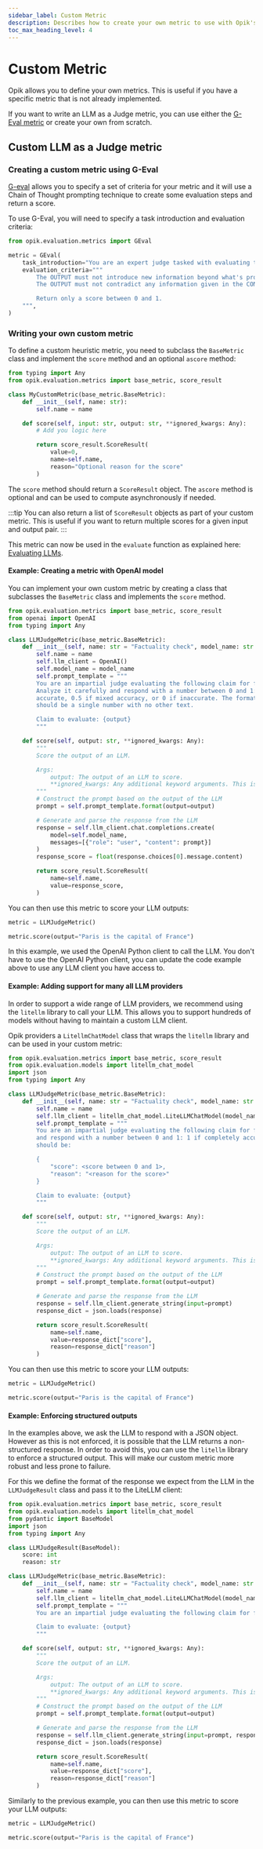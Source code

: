 ```yaml
---
sidebar_label: Custom Metric
description: Describes how to create your own metric to use with Opik's evaluation framework
toc_max_heading_level: 4
---
```


# Custom Metric

Opik allows you to define your own metrics. This is useful if you have a specific metric that is not already implemented.

If you want to write an LLM as a Judge metric, you can use either the [G-Eval metric](/evaluation/metrics/g_eval.md) or create your own from scratch.

## Custom LLM as a Judge metric

### Creating a custom metric using G-Eval

[G-eval](/evaluation/metrics/g_eval.md) allows you to specify a set of criteria for your metric and it will use a Chain of Thought prompting technique to create some evaluation steps and return a score.

To use G-Eval, you will need to specify a task introduction and evaluation criteria:

```python
from opik.evaluation.metrics import GEval

metric = GEval(
    task_introduction="You are an expert judge tasked with evaluating the faithfulness of an AI-generated answer to the given context.",
    evaluation_criteria="""
        The OUTPUT must not introduce new information beyond what's provided in the CONTEXT.
        The OUTPUT must not contradict any information given in the CONTEXT.

        Return only a score between 0 and 1.
    """,
)
```

### Writing your own custom metric

To define a custom heuristic metric, you need to subclass the `BaseMetric` class and implement the `score` method and an optional `ascore` method:

```python
from typing import Any
from opik.evaluation.metrics import base_metric, score_result

class MyCustomMetric(base_metric.BaseMetric):
    def __init__(self, name: str):
        self.name = name

    def score(self, input: str, output: str, **ignored_kwargs: Any):
        # Add you logic here

        return score_result.ScoreResult(
            value=0,
            name=self.name,
            reason="Optional reason for the score"
        )
```

The `score` method should return a `ScoreResult` object. The `ascore` method is optional and can be used to compute asynchronously if needed.

:::tip
You can also return a list of `ScoreResult` objects as part of your custom metric. This is useful if you want to return multiple scores for a given input and output pair.
:::

This metric can now be used in the `evaluate` function as explained here: [Evaluating LLMs](/evaluation/evaluate_your_llm.md).

#### Example: Creating a metric with OpenAI model

You can implement your own custom metric by creating a class that subclasses the `BaseMetric` class and implements the `score` method.

```python
from opik.evaluation.metrics import base_metric, score_result
from openai import OpenAI
from typing import Any

class LLMJudgeMetric(base_metric.BaseMetric):
    def __init__(self, name: str = "Factuality check", model_name: str = "gpt-4o"):
        self.name = name
        self.llm_client = OpenAI()
        self.model_name = model_name
        self.prompt_template = """
        You are an impartial judge evaluating the following claim for factual accuracy.
        Analyze it carefully and respond with a number between 0 and 1: 1 if completely
        accurate, 0.5 if mixed accuracy, or 0 if inaccurate. The format of the your response
        should be a single number with no other text.

        Claim to evaluate: {output}
        """

    def score(self, output: str, **ignored_kwargs: Any):
        """
        Score the output of an LLM.

        Args:
            output: The output of an LLM to score.
            **ignored_kwargs: Any additional keyword arguments. This is important so that the metric can be used in the `evaluate` function.
        """
        # Construct the prompt based on the output of the LLM
        prompt = self.prompt_template.format(output=output)

        # Generate and parse the response from the LLM
        response = self.llm_client.chat.completions.create(
            model=self.model_name,
            messages=[{"role": "user", "content": prompt}]
        )
        response_score = float(response.choices[0].message.content)

        return score_result.ScoreResult(
            name=self.name,
            value=response_score,
        )
```

You can then use this metric to score your LLM outputs:

```python
metric = LLMJudgeMetric()

metric.score(output="Paris is the capital of France")
```

In this example, we used the OpenAI Python client to call the LLM. You don't have to use the OpenAI Python client, you can update the code example above to use any LLM client you have access to.

#### Example: Adding support for many all LLM providers

In order to support a wide range of LLM providers, we recommend using the `litellm` library to call your LLM. This allows you to support hundreds of models without having to maintain a custom LLM client.

Opik providers a `LitellmChatModel` class that wraps the `litellm` library and can be used in your custom metric:

```python
from opik.evaluation.metrics import base_metric, score_result
from opik.evaluation.models import litellm_chat_model
import json
from typing import Any

class LLMJudgeMetric(base_metric.BaseMetric):
    def __init__(self, name: str = "Factuality check", model_name: str = "gpt-4o"):
        self.name = name
        self.llm_client = litellm_chat_model.LiteLLMChatModel(model_name=model_name)
        self.prompt_template = """
        You are an impartial judge evaluating the following claim for factual accuracy. Analyze it carefully
        and respond with a number between 0 and 1: 1 if completely accurate, 0.5 if mixed accuracy, or 0 if inaccurate. Then provide one brief sentence explaining your ruling. The format of the your response
        should be:

        {
            "score": <score between 0 and 1>,
            "reason": "<reason for the score>"
        }

        Claim to evaluate: {output}
        """

    def score(self, output: str, **ignored_kwargs: Any):
        """
        Score the output of an LLM.

        Args:
            output: The output of an LLM to score.
            **ignored_kwargs: Any additional keyword arguments. This is important so that the metric can be used in the `evaluate` function.
        """
        # Construct the prompt based on the output of the LLM
        prompt = self.prompt_template.format(output=output)

        # Generate and parse the response from the LLM
        response = self.llm_client.generate_string(input=prompt)
        response_dict = json.loads(response)

        return score_result.ScoreResult(
            name=self.name,
            value=response_dict["score"],
            reason=response_dict["reason"]
        )
```

You can then use this metric to score your LLM outputs:

```python
metric = LLMJudgeMetric()

metric.score(output="Paris is the capital of France")
```

#### Example: Enforcing structured outputs

In the examples above, we ask the LLM to respond with a JSON object. However as this is not enforced, it is possible that the LLM returns a non-structured response. In order to avoid this, you can use the `litellm` library to enforce a structured output. This will make our custom metric more robust and less prone to failure.

For this we define the format of the response we expect from the LLM in the `LLMJudgeResult` class and pass it to the LiteLLM client:

```python
from opik.evaluation.metrics import base_metric, score_result
from opik.evaluation.models import litellm_chat_model
from pydantic import BaseModel
import json
from typing import Any

class LLMJudgeResult(BaseModel):
    score: int
    reason: str

class LLMJudgeMetric(base_metric.BaseMetric):
    def __init__(self, name: str = "Factuality check", model_name: str = "gpt-4o"):
        self.name = name
        self.llm_client = litellm_chat_model.LiteLLMChatModel(model_name=model_name)
        self.prompt_template = """
        You are an impartial judge evaluating the following claim for factual accuracy. Analyze it carefully and respond with a number between 0 and 1: 1 if completely accurate, 0.5 if mixed accuracy, or 0 if inaccurate. Then provide one brief sentence explaining your ruling.

        Claim to evaluate: {output}
        """

    def score(self, output: str, **ignored_kwargs: Any):
        """
        Score the output of an LLM.

        Args:
            output: The output of an LLM to score.
            **ignored_kwargs: Any additional keyword arguments. This is important so that the metric can be used in the `evaluate` function.
        """
        # Construct the prompt based on the output of the LLM
        prompt = self.prompt_template.format(output=output)

        # Generate and parse the response from the LLM
        response = self.llm_client.generate_string(input=prompt, response_format=LLMJudgeResult)
        response_dict = json.loads(response)

        return score_result.ScoreResult(
            name=self.name,
            value=response_dict["score"],
            reason=response_dict["reason"]
        )
```

Similarly to the previous example, you can then use this metric to score your LLM outputs:

```python
metric = LLMJudgeMetric()

metric.score(output="Paris is the capital of France")
```
